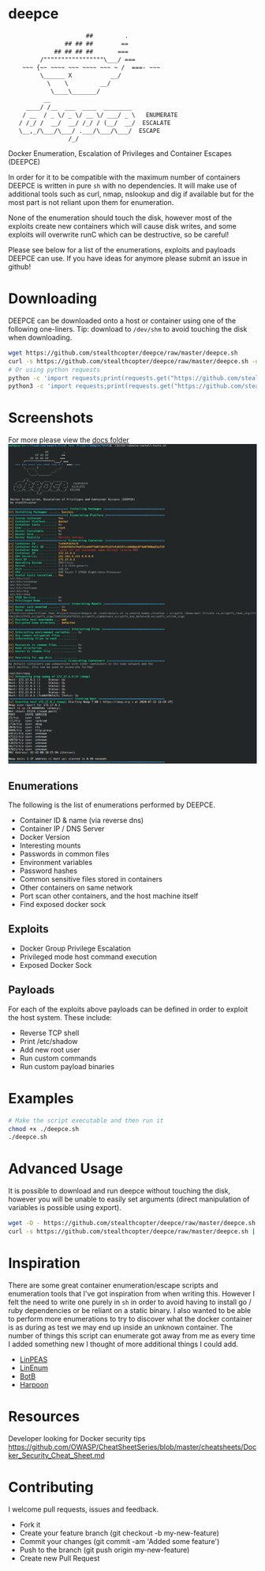 # deepce

```
                      ##         .
                ## ## ##        ==
             ## ## ## ##       ===
         /"""""""""""""""""\___/ ===
    ~~~ {~~ ~~~~ ~~~ ~~~~ ~~~ ~ /  ===- ~~~
         \______ X           __/
           \    \         __/
            \____\_______/
          __                        
     ____/ /__  ___  ____  ________ 
    / __  / _ \/ _ \/ __ \/ ___/ _ \   ENUMERATE
   / /_/ /  __/  __/ /_/ / (__/  __/  ESCALATE
   \__,_/\___/\___/ .___/\___/\___/  ESCAPE
                 /_/
```

Docker Enumeration, Escalation of Privileges and Container Escapes (DEEPCE)

In order for it to be compatible with the maximum number of containers DEEPCE is written in pure `sh` with no dependencies. It will make use of additional tools such as curl, nmap, nslookup and dig if available but for the most part is not reliant upon them for enumeration.

None of the enumeration should touch the disk, however most of the exploits create new containers which will cause disk writes, and some exploits will overwrite runC which can be destructive, so be careful!

Please see below for a list of the enumerations, exploits and payloads DEEPCE can use. If you have ideas for anymore please submit an issue in github!

# Downloading

DEEPCE can be downloaded onto a host or container using one of the following one-liners. Tip: download to `/dev/shm` to avoid touching the disk when downloading.

```bash
wget https://github.com/stealthcopter/deepce/raw/master/deepce.sh
curl -s https://github.com/stealthcopter/deepce/raw/master/deepce.sh -o deepce.sh
# Or using python requests
python -c 'import requests;print(requests.get("https://github.com/stealthcopter/deepce/raw/master/deepce.sh").content)' > deepce.sh 
python3 -c 'import requests;print(requests.get("https://github.com/stealthcopter/deepce/raw/master/deepce.sh").content.decode("utf-8"))' > deepce.sh  
```

# Screenshots
For more please view the [docs folder](https://github.com/stealthcopter/deepce/tree/master/docs)
![screenshot1](docs/ubuntu-install-tools.png "Screenshot 1")

## Enumerations

The following is the list of enumerations performed by DEEPCE. 

- Container ID & name (via reverse dns)
- Container IP / DNS Server
- Docker Version
- Interesting mounts
- Passwords in common files
- Environment variables
- Password hashes
- Common sensitive files stored in containers
- Other containers on same network
- Port scan other containers, and the host machine itself
- Find exposed docker sock

## Exploits

- Docker Group Privilege Escalation
- Privileged mode host command execution
- Exposed Docker Sock

## Payloads

For each of the exploits above payloads can be defined in order to exploit the host system. These include:

- Reverse TCP shell
- Print /etc/shadow
- Add new root user
- Run custom commands
- Run custom payload binaries

# Examples
```bash
# Make the script executable and then run it
chmod +x ./deepce.sh
./deepce.sh 
```

# Advanced Usage

It is possible to download and run deepce without touching the disk, however you will be unable to easily set arguments (direct manipulation of variables is possible using export).

```bash
wget -O - https://github.com/stealthcopter/deepce/raw/master/deepce.sh | sh
curl -s https://github.com/stealthcopter/deepce/raw/master/deepce.sh | sh
```

# Inspiration

There are some great container enumeration/escape scripts and enumeration tools that I've got inspiration from when writing this. However I felt the need to write one purely in `sh` in order to avoid having to install go / ruby dependencies or be reliant on a static binary. I also wanted to be able to perform more enumerations to try to discover what the docker container is as during as test we may end up inside an unknown container. The number of things this script can enumerate got away from me as every time I added something new I thought of more additional things I could add.

- [LinPEAS](https://github.com/carlospolop/privilege-escalation-awesome-scripts-suite/tree/master/linPEAS)
- [LinEnum](https://github.com/rebootuser/LinEnum)
- [BotB](https://github.com/brompwnie/botb)
- [Harpoon](https://github.com/ProfessionallyEvil/harpoon)

# Resources

Developer looking for Docker security tips
https://github.com/OWASP/CheatSheetSeries/blob/master/cheatsheets/Docker_Security_Cheat_Sheet.md


# Contributing

I welcome pull requests, issues and feedback.

- Fork it
- Create your feature branch (git checkout -b my-new-feature)
- Commit your changes (git commit -am 'Added some feature')
- Push to the branch (git push origin my-new-feature)
- Create new Pull Request


